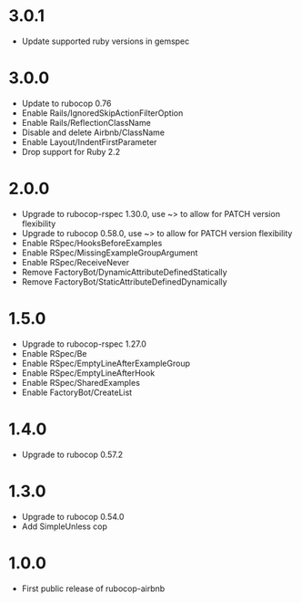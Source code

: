 # 3.0.1
* Update supported ruby versions in gemspec

# 3.0.0
* Update to rubocop 0.76
* Enable Rails/IgnoredSkipActionFilterOption
* Enable Rails/ReflectionClassName
* Disable and delete Airbnb/ClassName
* Enable Layout/IndentFirstParameter
* Drop support for Ruby 2.2

# 2.0.0
* Upgrade to rubocop-rspec 1.30.0, use ~> to allow for PATCH version flexibility
* Upgrade to rubocop 0.58.0, use ~> to allow for PATCH version flexibility
* Enable RSpec/HooksBeforeExamples
* Enable RSpec/MissingExampleGroupArgument
* Enable RSpec/ReceiveNever
* Remove FactoryBot/DynamicAttributeDefinedStatically
* Remove FactoryBot/StaticAttributeDefinedDynamically

# 1.5.0
* Upgrade to rubocop-rspec 1.27.0
* Enable RSpec/Be
* Enable RSpec/EmptyLineAfterExampleGroup
* Enable RSpec/EmptyLineAfterHook
* Enable RSpec/SharedExamples
* Enable FactoryBot/CreateList

# 1.4.0
* Upgrade to rubocop 0.57.2

# 1.3.0
* Upgrade to rubocop 0.54.0
* Add SimpleUnless cop

# 1.0.0
* First public release of rubocop-airbnb
